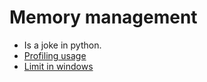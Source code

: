 # Memory management

* Is a joke in python.
* [Profiling usage](https://stackoverflow.com/questions/552744/how-do-i-profile-memory-usage-in-python)
* [Limit in windows](https://stackoverflow.com/questions/54949110/limit-python-script-ram-usage-in-windows)
